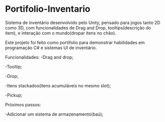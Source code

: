 # Portifolio-Inventario
Sistema de inventário desenvolvido pelo Unity, pensado para jogos tanto 2D como 3D, com funcionalidades de Drag and Drop, tooltips(descrição do item), e interação com o mundo(dropar itens no chão).

Este projeto foi feito como portifolio para demonstrar habilidades em programação C# e sistemas UI de inventário.

Funcionalidades:
  -Drag and drop;

  -Tooltip;

  -Drop;

  -Itens stackados(itens acumuláveis no mesmo slot);

  -Pickup;


Próximos passos:

-Adicionar um sistema de armazenamento(baú);
